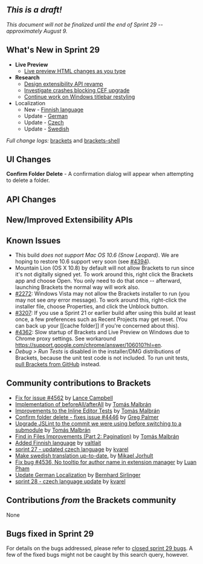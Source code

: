 _This is a draft!_
--------------------
_This document will not be finalized until the end of Sprint 29 -- approximately August 9._

What's New in Sprint 29
-----------------------
* **Live Preview**
    * [Live preview HTML changes as you type](https://trello.com/c/cc8kk9zG/927-5-live-development-html-initial-implementation)
* **Research**
    * [Design extensibility API revamp](https://trello.com/c/rnN0XwK0/876-3-research-extension-api-design)
    * [Investigate crashes blocking CEF upgrade](https://trello.com/c/gIwbocii/938-3-cef-crash-issues)
    * [Continue work on Windows titlebar restyling](https://trello.com/c/d77Fd4F9/874-5-into-darkness-shell-windows)
* Localization
    * New - [Finnish language](https://github.com/adobe/brackets/pull/4506)
    * Update - [German](https://github.com/adobe/brackets/pull/4520)
    * Update - [Czech](https://github.com/adobe/brackets/pull/4607)
    * Update - [Swedish](https://github.com/adobe/brackets/pull/4605)

_Full change logs:_ [brackets](https://github.com/adobe/brackets/compare/sprint-28...sprint-29#commits_bucket) and [brackets-shell](https://github.com/adobe/brackets-shell/compare/sprint-28...sprint-29#commits_bucket)


UI Changes
----------
**Confirm Folder Delete** - A confirmation dialog will appear when attempting to delete a folder.



API Changes
-----------

New/Improved Extensibility APIs
-------------------------------


Known Issues
------------
* This build _does not support Mac OS 10.6 (Snow Leopard)_. We are hoping to restore 10.6 support very soon (see [#4394](https://github.com/adobe/brackets/issues/4394)).
* Mountain Lion (OS X 10.8) by default will not allow Brackets to run since it's not digitally signed yet. To work around this, right click the Brackets app and choose Open. You only need to do that once -- afterward, launching Brackets the normal way will work also.
* [#2272](https://github.com/adobe/brackets/issues/2272): Windows Vista may not allow the Brackets installer to run (you may not see _any_ error message). To work around this, right-click the installer file, choose Properties, and click the Unblock button.
* [#3207](https://github.com/adobe/brackets/issues/3207): If you use a Sprint 21 or earlier build after using this build at least once, a few preferences such as Recent Projects may get reset. (You can back up your [[cache folder]] if you're concerned about this).
* [#4362](https://github.com/adobe/brackets/issues/4362): Slow startup of Brackets and Live Preview on Windows due to Chrome proxy settings. See workaround https://support.google.com/chrome/answer/106010?hl=en.
* _Debug > Run Tests_ is disabled in the installer/DMG distributions of Brackets, because the unit test code is not included. To run unit tests, [pull Brackets from GitHub](https://github.com/adobe/brackets/wiki/How-to-Hack-on-Brackets#wiki-getcode) instead.


Community contributions to Brackets
-----------------------------------
* [Fix for issue #4562](https://github.com/adobe/brackets/pull/4569) by [Lance Campbell](https://github.com/lkcampbell)
* [Implementation of beforeAll/afterAll](https://github.com/adobe/brackets/pull/4581) by [Tomás Malbrán](https://github.com/TomMalbran)
* [Improvements to the Inline Editor Tests](https://github.com/adobe/brackets/pull/4598) by [Tomás Malbrán](https://github.com/TomMalbran)
* [Confirm folder delete - fixes issue #4446](https://github.com/adobe/brackets/pull/4515) by [Greg Palmer](https://github.com/g-palmer)
* [Upgrade JSLint to the commit we were using before switching to a submodule](https://github.com/adobe/brackets/pull/4642) by [Tomás Malbrán](https://github.com/TomMalbran)
* [Find in Files Improvements (Part 2: Pagination)](https://github.com/adobe/brackets/pull/4303) by [Tomás Malbrán](https://github.com/TomMalbran)
* [Added Finnish language](https://github.com/adobe/brackets/pull/4506) by [valtlait](https://github.com/valtlait)
* [sprint 27 - updated czech language](https://github.com/adobe/brackets/pull/4398) by [kvarel](https://github.com/kvarel)
* [Make swedish translation up-to-date.](https://github.com/adobe/brackets/pull/4605) by [Mikael Jorhult](https://github.com/mikaeljorhult)
* [Fix bug #4536, No tooltip for author name in extension manager](https://github.com/adobe/brackets/pull/4622) by [Luan Pham](https://github.com/thanhluan001)
* [Update German Localization](https://github.com/adobe/brackets/pull/4520) by [Bernhard Sirlinger](https://github.com/WebsiteDeveloper)
* [sprint 28 - czech language update](https://github.com/adobe/brackets/pull/4607) by [kvarel](https://github.com/kvarel)

Contributions _from_ the Brackets community
-------------------------------------------
None

Bugs fixed in Sprint 29
-----------------------
For details on the bugs addressed, please refer to [closed sprint 29 bugs](https://github.com/adobe/brackets/issues?labels=&milestone=16&state=closed). A few of the fixed bugs might not be caught by this search query, however.